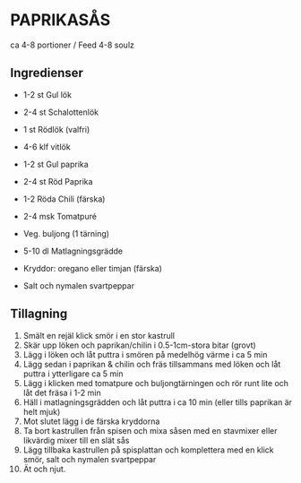 # PAPRIKASÅS

ca 4-8 portioner / Feed 4-8 soulz

## Ingredienser

* 1-2 st Gul lök
* 2-4 st Schalottenlök
* 1 st Rödlök (valfri)
* 4-6 klf vitlök
* 1-2 st Gul paprika
* 2-4 st Röd Paprika
* 1-2 Röda Chili (färska)

* 2-4 msk Tomatpuré
* Veg. buljong (1 tärning)
* 5-10 dl Matlagningsgrädde
* Kryddor: oregano eller timjan (färska)
* Salt och nymalen svartpeppar

## Tillagning

1. Smält en rejäl klick smör i en stor kastrull
2. Skär upp löken och paprikan/chilin i 0.5-1cm-stora bitar (grovt)
3. Lägg i löken och låt puttra i smören på medelhög värme i ca 5 min
4. Lägg sedan i paprikan & chilin och fräs tillsammans med löken och låt puttra i ytterligare ca 5 min
5. Lägg i klicken med tomatpure och buljongtärningen och rör runt lite och låt det fräsa i 1-2 min
6. Häll i matlagningsgrädden och låt puttra i ca 10 min (eller tills paprikan är helt mjuk)
7. Mot slutet lägg i de färska kryddorna
8. Ta bort kastrullen från spisen och mixa såsen med en stavmixer eller likvärdig mixer till en slät sås
9. Lägg tillbaka kastrullen på spisplattan och komplettera med en klick smör, salt och nymalen svartpeppar
10. Ät och njut.
